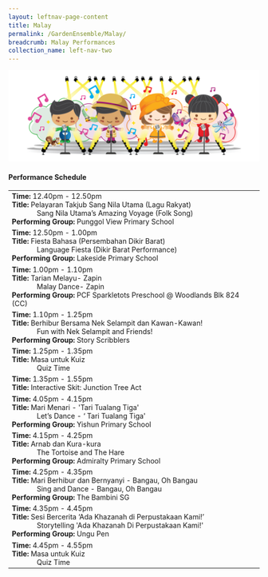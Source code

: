 ```yaml
---
layout: leftnav-page-content
title: Malay
permalink: /GardenEnsemble/Malay/
breadcrumb: Malay Performances
collection_name: left-nav-two
---
```


<img src="/images/17_Singing mascots-02.png" alt="" />

#### Performance Schedule

 
<table class="table-h">
  <tr>
    <td COLSPAN="2">
    <b>Time: </b>12.40pm - 12.50pm
    <br><b>Title: </b>Pelayaran Takjub Sang Nila Utama (Lagu Rakyat)<p style=" padding-left:50px;margin:0px;">Sang Nila Utama’s Amazing Voyage (Folk Song) </p>
    <b>Performing Group: </b>Punggol View Primary School
    </td>
  </tr>
  <tr>
    <td COLSPAN="2">
    <b>Time: </b>12.50pm - 1.00pm
    <br><b>Title: </b>Fiesta Bahasa (Persembahan Dikir Barat)<p style=" padding-left:50px;margin:0px;">Language Fiesta (Dikir Barat Performance)</p>
    <b>Performing Group: </b>Lakeside Primary School
    </td>
  </tr>
  <tr>
    <td COLSPAN="2">
    <b>Time: </b>1.00pm - 1.10pm
    <br><b>Title: </b>Tarian Melayu- Zapin<p style=" padding-left:50px;margin:0px;">Malay Dance- Zapin</p>
    <b>Performing Group: </b>PCF Sparkletots Preschool @ Woodlands Blk 824 (CC)
    </td>
  </tr>
  <tr>
    <td COLSPAN="2">
    <b>Time: </b>1.10pm - 1.25pm
    <br><b>Title: </b>Berhibur Bersama Nek Selampit dan Kawan-Kawan!<p style=" padding-left:50px;margin:0px;">Fun with Nek Selampit and Friends!</p>
    <b>Performing Group: </b>Story Scribblers
    </td>
  </tr>
  <tr>
    <td COLSPAN="2">
    <b>Time: </b>1.25pm - 1.35pm
    <br><b>Title: </b>Masa untuk Kuiz<p style=" padding-left:50px;margin:0px;">Quiz Time</p>
    </td>
  </tr>
  <tr>
    <td COLSPAN="2">
    <b>Time: </b>1.35pm - 1.55pm
    <br><b>Title: </b>Interactive Skit: Junction Tree Act    
    </td>
  </tr>
  <tr>
    <td COLSPAN="2">
    <b>Time: </b>4.05pm - 4.15pm
    <br><b>Title: </b>Mari Menari  -  'Tari Tualang Tiga'<p style=" padding-left:50px;margin:0px;">Let’s  Dance - ‘ Tari Tualang Tiga' </p>
    <b>Performing Group: </b>Yishun Primary School
    </td>
  </tr>
  <tr>
    <td COLSPAN="2">
    <b>Time: </b>4.15pm - 4.25pm
    <br><b>Title: </b>Arnab dan Kura-kura<p style=" padding-left:50px;margin:0px;">The Tortoise and The Hare</p>
    <b>Performing Group: </b>Admiralty Primary School
    </td>
  </tr>
  <tr>
    <td COLSPAN="2">
    <b>Time: </b>4.25pm - 4.35pm
    <br><b>Title: </b>Mari  Berhibur  dan  Bernyanyi  -  Bangau,  Oh Bangau <p style=" padding-left:50px;margin:0px;">Sing and Dance - Bangau, Oh Bangau</p>
    <b>Performing Group: </b>The Bambini SG
    </td>
  </tr>
  <tr>
    <td COLSPAN="2">
    <b>Time: </b>4.35pm - 4.45pm
    <br><b>Title: </b>Sesi Bercerita ‘Ada Khazanah di Perpustakaan Kami!’<p style=" padding-left:50px;margin:0px;">Storytelling 'Ada Khazanah Di Perpustakaan Kami!'  </p>
    <b>Performing Group: </b>Ungu Pen
    </td>
  </tr>
  <tr>
    <td COLSPAN="2">
    <b>Time: </b>4.45pm - 4.55pm
    <br><b>Title: </b>Masa untuk Kuiz<p style=" padding-left:50px;margin:0px;">Quiz Time</p>
    </td>
  </tr>
</table>
